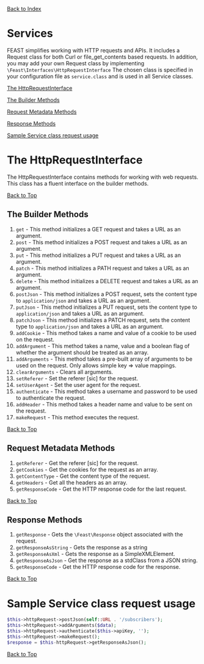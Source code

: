 [Back to Index](index.md)

# Services
FEAST simplifies working with HTTP requests and APIs. It includes a Request class for both Curl or file_get_contents based requests.
In addition, you may add your own Request class by implementing `\Feast\Interfaces\HttpRequestInterface`
The chosen class is specified in your configuration file as `service.class` and is used in all Service classes.

[The HttpRequestInterface](#the-httprequestinterface)

[The Builder Methods](#the-builder-methods)

[Request Metadata Methods](#request-metadata-methods)

[Response Methods](#response-methods)

[Sample Service class request usage](#sample-service-class-request-usage
)
# The HttpRequestInterface
The HttpRequestInterface contains methods for working with web requests. This class has a fluent interface on the builder methods.

[Back to Top](#services)

## The Builder Methods
1. `get` - This method initializes a GET request and takes a URL as an argument.
2. `post` - This method initializes a POST request and takes a URL as an argument.
3. `put` - This method initializes a PUT request and takes a URL as an argument.
4. `patch` - This method initializes a PATH request and takes a URL as an argument.
5. `delete` - This method initializes a DELETE request and takes a URL as an argument.
6. `postJson` - This method initializes a POST request, sets the content type to `application/json` and takes a URL as an argument.
7. `putJson` - This method initializes a PUT request, sets the content type to `application/json` and takes a URL as an argument.
8. `patchJson` - This method initializes a PATCH request, sets the content type to `application/json` and takes a URL as an argument.
9. `addCookie` - This method takes a name and value of a cookie to be used on the request.
10. `addArgument` - This method takes a name, value and a boolean flag of whether the argument should be treated as an array.
11. `addArguments` - This method takes a pre-built array of arguments to be used on the request. Only allows simple key => value mappings.
12. `clearArguments` - Clears all arguments.
13. `setReferer` - Set the referer [sic] for the request.
14. `setUserAgent` - Set the user agent for the request.
15. `authenticate` - This method takes a username and password to be used to authenticate the request.
16. `addHeader` - This method takes a header name and value to be sent on the request.
17. `makeRequest` - This method executes the request.

[Back to Top](#services)

## Request Metadata Methods
1. `getReferer` - Get the referer [sic] for the request.
2. `getCookies` - Get the cookies for the request as an array.
3. `getContentType` - Get the content type of the request.
4. `getHeaders` - Get all the headers as an array.
5. `getResponseCode` - Get the HTTP response code for the last request.

[Back to Top](#services)

## Response Methods
1. `getResponse` - Gets the `\Feast\Response` object associated with the request.
2. `getResponseAsString` - Gets the response as a string
3. `getResponseAsXml` - Gets the response as a SimpleXMLElement.
4. `getResponseAsJson` - Get the response as a stdClass from a JSON string.
5. `getResponseCode` - Get the HTTP response code for the response.

[Back to Top](#services)

# Sample Service class request usage
```php
$this->httpRequest->postJson(self::URL . '/subscribers');
$this->httpRequest->addArguments($data);
$this->httpRequest->authenticate($this->apiKey, '');
$this->httpRequest->makeRequest();
$response = $this-httpRequest->getResponseAsJson();
```

[Back to Top](#services)